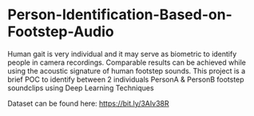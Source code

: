 # Person-Identification-Based-on-Footstep-Audio
Human gait is very individual and it may serve as biometric to identify people in camera recordings. Comparable results can be achieved while using the acoustic signature of human footstep sounds. This project is a brief POC to identify between 2 individuals PersonA &amp; PersonB footstep soundclips using Deep Learning Techniques

Dataset can be found here: https://bit.ly/3AIv38R

